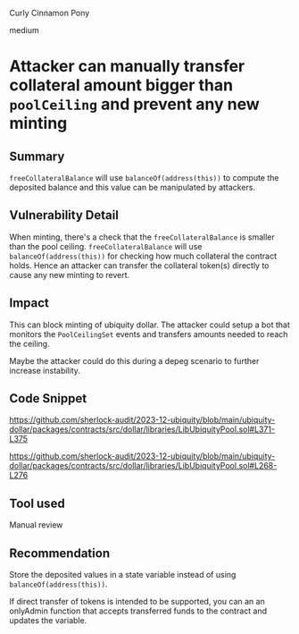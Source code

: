 Curly Cinnamon Pony

medium

# Attacker can manually transfer collateral amount bigger than `poolCeiling` and prevent any new minting

## Summary

`freeCollateralBalance` will use `balanceOf(address(this))` to compute the deposited balance and this value can be manipulated by attackers.

## Vulnerability Detail

When minting, there's a check that the `freeCollateralBalance` is smaller than the pool ceiling. `freeCollateralBalance` will use `balanceOf(address(this))` for checking how much collateral the contract holds. Hence an attacker can transfer the collateral token(s) directly to cause any new minting to revert.

## Impact

This can block minting of ubiquity dollar. The attacker could setup a bot that monitors the `PoolCeilingSet` events and transfers amounts needed to reach the ceiling.

Maybe the attacker could do this during a depeg scenario to further increase instability.

## Code Snippet

https://github.com/sherlock-audit/2023-12-ubiquity/blob/main/ubiquity-dollar/packages/contracts/src/dollar/libraries/LibUbiquityPool.sol#L371-L375

https://github.com/sherlock-audit/2023-12-ubiquity/blob/main/ubiquity-dollar/packages/contracts/src/dollar/libraries/LibUbiquityPool.sol#L268-L276

## Tool used

Manual review

## Recommendation

Store the deposited values in a state variable instead of using `balanceOf(address(this))`.

If direct transfer of tokens is intended to be supported, you can an an onlyAdmin function that accepts transferred funds to the contract and updates the variable.